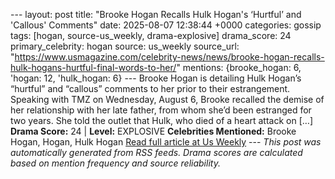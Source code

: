 --- layout: post title: "Brooke Hogan Recalls Hulk Hogan's ‘Hurtful’ and 'Callous' Comments" date: 2025-08-07 12:38:44 +0000 categories: gossip tags: [hogan, source-us_weekly, drama-explosive] drama_score: 24 primary_celebrity: hogan source: us_weekly source_url: "https://www.usmagazine.com/celebrity-news/news/brooke-hogan-recalls-hulk-hogans-hurtful-final-words-to-her/" mentions: {brooke_hogan: 6, 'hogan: 12, 'hulk_hogan: 6} --- Brooke Hogan is detailing Hulk Hogan’s “hurtful” and “callous” comments to her prior to their estrangement. Speaking with TMZ on Wednesday, August 6, Brooke recalled the demise of her relationship with her late father, from whom she’d been estranged for two years. She told the outlet that Hulk, who died of a heart attack on […] **Drama Score:** 24 | **Level:** EXPLOSIVE **Celebrities Mentioned:** Brooke Hogan, Hogan, Hulk Hogan [Read full article at Us Weekly](https://www.usmagazine.com/celebrity-news/news/brooke-hogan-recalls-hulk-hogans-hurtful-final-words-to-her/) --- *This post was automatically generated from RSS feeds. Drama scores are calculated based on mention frequency and source reliability.*